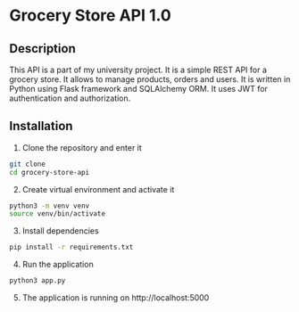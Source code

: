 # Grocery Store API 1.0
## Description
This API is a part of my university project. It is a simple REST API for a grocery store. It allows to manage products, orders and users. It is written in Python using Flask framework and SQLAlchemy ORM. It uses JWT for authentication and authorization.

## Installation
1. Clone the repository and enter it
```bash
git clone
cd grocery-store-api
```
2. Create virtual environment and activate it
```bash
python3 -m venv venv
source venv/bin/activate
```
3. Install dependencies
```bash
pip install -r requirements.txt
```
4. Run the application
```bash
python3 app.py
```
5. The application is running on http://localhost:5000


